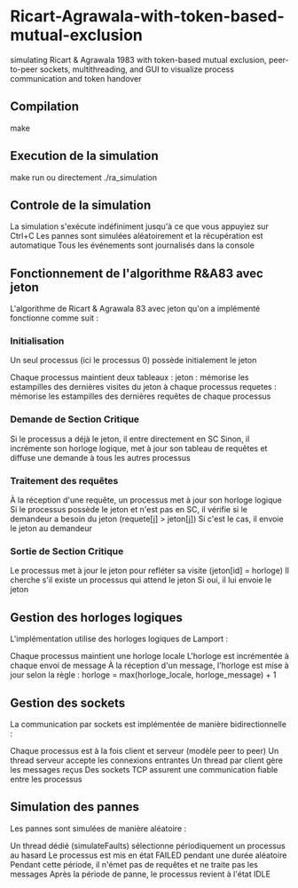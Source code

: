 # Ricart-Agrawala-with-token-based-mutual-exclusion
simulating Ricart &amp; Agrawala 1983 with token-based mutual exclusion, peer-to-peer sockets, multithreading, and GUI to visualize process communication and token handover 


## Compilation

make


## Execution de la simulation

make run
ou directement 
./ra_simulation


## Controle de la simulation

La simulation s'exécute indéfiniment jusqu'à ce que vous appuyiez sur Ctrl+C
Les pannes sont simulées aléatoirement et la récupération est automatique
Tous les événements sont journalisés dans la console


## Fonctionnement de l'algorithme R&A83 avec jeton

L'algorithme de Ricart & Agrawala 83 avec jeton qu'on a implémenté fonctionne comme suit :

### Initialisation

Un seul processus (ici le processus 0) possède initialement le jeton

Chaque processus maintient deux tableaux :
jeton : mémorise les estampilles des dernières visites du jeton à chaque processus
requetes : mémorise les estampilles des dernières requêtes de chaque processus


### Demande de Section Critique

Si le processus a déjà le jeton, il entre directement en SC
Sinon, il incrémente son horloge logique, met à jour son tableau de requêtes et diffuse une demande à tous les autres processus


### Traitement des requêtes

À la réception d'une requête, un processus met à jour son horloge logique
Si le processus possède le jeton et n'est pas en SC, il vérifie si le demandeur a besoin du jeton (requete[j] > jeton[j])
Si c'est le cas, il envoie le jeton au demandeur


### Sortie de Section Critique

Le processus met à jour le jeton pour refléter sa visite (jeton[id] = horloge)
Il cherche s'il existe un processus qui attend le jeton
Si oui, il lui envoie le jeton



## Gestion des horloges logiques
L'implémentation utilise des horloges logiques de Lamport :

Chaque processus maintient une horloge locale 
L'horloge est incrémentée à chaque envoi de message
À la réception d'un message, l'horloge est mise à jour selon la règle : horloge = max(horloge_locale, horloge_message) + 1

## Gestion des sockets
La communication par sockets est implémentée de manière bidirectionnelle :

Chaque processus est à la fois client et serveur (modèle peer to peer)
Un thread serveur accepte les connexions entrantes
Un thread par client gère les messages reçus
Des sockets TCP assurent une communication fiable entre les processus

## Simulation des pannes
Les pannes sont simulées de manière aléatoire :

Un thread dédié (simulateFaults) sélectionne périodiquement un processus au hasard
Le processus est mis en état FAILED pendant une durée aléatoire
Pendant cette période, il n'émet pas de requêtes et ne traite pas les messages
Après la période de panne, le processus revient à l'état IDLE




